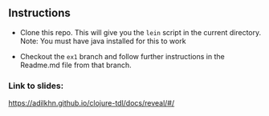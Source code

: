Instructions
--

- Clone this repo. This will give you the `lein` script in the current directory. Note: You must have java installed for this to work

- Checkout the `ex1` branch and follow further instructions in the Readme.md file from that branch. 


### Link to slides:
https://adilkhn.github.io/clojure-tdl/docs/reveal/#/
